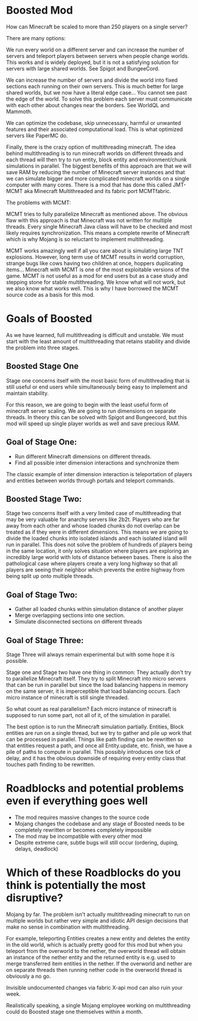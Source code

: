 # Boosted Mod

How can Minecraft be scaled to more than 250 players on a single server?

There are many options:

We run every world on a different server and can increase the number of servers
and teleport players between servers when people change worlds.
This works and is widely deployed, but it is not a satisfying solution
for servers with large shared worlds. See Spigot and BungeeCord.

We can increase the number of servers and divide the world
into fixed sections each running on their own servers.
This is much better for large shared worlds, but we now have a literal edge case...
You cannot see past the edge of the world. To solve this problem each server
must communicate with each other about changes near the borders.
See WorldQL and Mammoth.

We can optimize the codebase, skip unnecessary, harmful or unwanted features
and their associated computational load. This is what optimized servers like PaperMC do.

Finally, there is the crazy option of multithreading minecraft.
The idea behind multithreading is to run minecraft worlds on different threads
and each thread will then try to run entity, block entity and environment/chunk simulations
in parallel. The biggest benefits of this approach are that we will save RAM by reducing
the number of Minecraft server instances and that we can simulate bigger and more complicated minecraft worlds
on a single computer with many cores. There is a mod that has done this called JMT-MCMT aka
Minecraft Multithreaded and its fabric port MCMTfabric.

The problems with MCMT:

MCMT tries to fully parallelize Minecraft as mentioned above. The obvious flaw
with this approach is that Minecraft was not written for multiple threads.
Every single Minecraft Java class will have to be checked and most likely requires synchronization.
This means a complete rewrite of Minecraft which is why Mojang is so reluctant to implement multithreading.

MCMT works amazingly well if all you care about is simulating large TNT explosions.
However, long term use of MCMT results in world corruption, strange bugs like cows having two children at once,
hoppers duplicating items... Minecraft with MCMT is one of the most exploitable versions of the game.
MCMT is not useful as a mod for end users but as a case study and stepping stone for stable multithreading.
We know what will not work, but we also know what works well. This is why I have borrowed the
MCMT source code as a basis for this mod.

# Goals of Boosted

As we have learned, full multithreading is difficult and unstable. We must start with the least
amount of multithreading that retains stability and divide the problem into three stages.

## Boosted Stage One

Stage one concerns itself with the most basic form of multithreading that is still
useful or end users while simultaneously being easy to implement and maintain
stability.

For this reason, we are going to begin with the least useful form of minecraft server
scaling. We are going to run dimensions on separate threads. In theory this can be solved
with Spigot and Bungeecord, but this mod will speed up single player worlds as well and save precious RAM.

## Goal of Stage One:

* Run different Minecraft dimensions on different threads.
* Find all possible inter dimension interactions and synchronize them

The classic example of inter dimension interaction is teleportation of players
and entities between worlds through portals and teleport commands.

## Boosted Stage Two:

Stage two concerns itself with a very limited case of multithreading that may be very valuable
for anarchy servers like 2b2t. Players who are far away from each other and whose loaded chunks
do not overlap can be treated as if they were in different dimensions. This means we are going to
divide the loaded chunks into isolated islands and each isolated island will run in parallel.
This does not solve the problem of hundreds of players being in the same location, it only solves situation
where players are exploring an incredibly large world with lots of distance between bases.
There is also the pathological case where players create a very long highway so that
all players are seeing their neighbor which prevents the entire highway from being split up
onto multiple threads.

## Goal of Stage Two:

* Gather all loaded chunks within simulation distance of another player
* Merge overlapping sections into one section.
* Simulate disconnected sections on different threads

## Goal of Stage Three:

Stage Three will always remain experimental but with some hope it is possible.

Stage one and Stage two have one thing in common: They actually don't try
to parallelize Minecraft itself. They try to split Minecraft into micro servers
that can be run in parallel but since the load balancing happens in memory
on the same server, it is imperceptible that load balancing occurs.
Each micro instance of minecraft is still single threaded.

So what count as real parallelism? Each micro instance of minecraft is supposed
to run some part, not all of it, of the simulation in parallel.

The best option is to run the Minecraft simulation partially. Entities, Block entities
are run on a single thread, but we try to gather and pile up work that can be processed
in parallel. Things like path finding can be rewritten so that entities request a path,
and once all Entity.update, etc. finish, we have a pile of paths to compute in parallel.
This possibly introduces one tick of delay, and it has the obvious downside of requiring every entity class
that touches path finding to be rewritten.

# Roadblocks and potential problems even if everything goes well

* The mod requires massive changes to the source code
* Mojang changes the codebase and any stage of Boosted needs to be completely rewritten or becomes completely impossible
* The mod may be incompatible with every other mod
* Despite extreme care, subtle bugs will still occur (ordering, duping, delays, deadlock)

# Which of these Roadblocks do you think is potentially the most disruptive?

Mojang by far. The problem isn't actually multithreading minecraft
to run on multiple worlds but rather very simple and idiotic API design decisions
that make no sense in combination with multithreading.

For example, teleporting Entities creates a new entity and deletes the entity in the old world, 
which is actually pretty good for this mod but when you teleport from the overworld to the nether,
the overworld thread will obtain an instance of the nether entity
and the returned entity is e.g. used to merge transferred item entities in the nether.
If the overworld and nether are on separate threads then running nether code in the overworld thread
is obviously a no go.

Invisible undocumented changes via fabric X-api mod can also ruin your week.

Realistically speaking, a single Mojang employee working on multithreading could do
Boosted stage one themselves within a month.